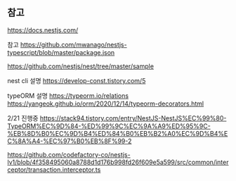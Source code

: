 ## 참고

https://docs.nestjs.com/

참고
https://github.com/mwanago/nestjs-typescript/blob/master/package.json

https://github.com/nestjs/nest/tree/master/sample

nest cli 설명
https://develop-const.tistory.com/5

typeORM 설명
https://typeorm.io/relations
https://yangeok.github.io/orm/2020/12/14/typeorm-decorators.html

2/21 진행중
https://stack94.tistory.com/entry/NestJS-NestJS%EC%99%80-TypeORM%EC%9D%84-%ED%99%9C%EC%9A%A9%ED%95%9C-%EB%8D%B0%EC%9D%B4%ED%84%B0%EB%B2%A0%EC%9D%B4%EC%8A%A4-%EC%97%B0%EB%8F%99-2

https://github.com/codefactory-co/nestjs-lv1/blob/4f358495060a8788d1d176b998fd26f609e5a599/src/common/interceptor/transaction.interceptor.ts
